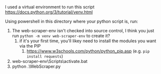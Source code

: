 
I used a virtual environment to run this script
https://docs.python.org/3/tutorial/venv.html

Using powershell in this directory where your python script is, run:
1. The web-scraper-env isn't checked into source control, I think you just run `python -m venv web-scraper-env` to create it?
   1. if it's your first time, you'll likey need to install the modules you want via the PIP
      1. https://www.w3schools.com/python/python_pip.asp (e.g. `pip install requests`)
2. web-scraper-env\Scripts\activate.bat
3. python .\WebScraper.py

